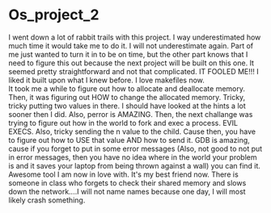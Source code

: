 # Os_project_2
I went down a lot of rabbit trails with this project. I way underestimated how much time it would take me to do it. I will not underestimate again. Part of me just wanted to turn it in to be on time, but the other part knows that I need to figure this out because the next project will be built on this one.   It seemed pretty straightforward and not that complicated. IT FOOLED ME!!! I liked it built upon what I knew before. I love makefiles now.  
It took me a while to figure out how to allocate and deallocate memory. Then, it was figuring out HOW to change the allocated memory. Tricky, tricky putting two values in there.  I should have looked at the hints a lot sooner then I did. Also, perror is AMAZING. 
Then, the next challange was trying to figure out how in the world to fork and exec a process. EVIL EXECS. Also, tricky sending the n value to the child. Cause then, you have to figure out how to USE that value AND how to send it. 
GDB is amazing, cause if you forget to put in some error messages (Also, not good to not put in error messages, then you have no idea where in the world your problem is and it saves your laptop from being thrown against a wall) you can find it. Awesome tool I am now in love with. It's my best friend now. 
There is someone in class who forgets to check their shared memory and slows down the network....I will not name names because one day, I will most likely crash something. 
